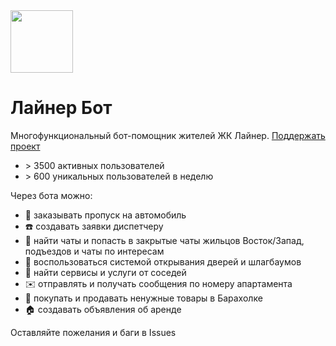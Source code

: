 <img src="https://user-images.githubusercontent.com/29590898/182588945-ad9f2b61-b7a9-4ea3-bc6b-706c897368b4.png" height="100" width="100" >

# Лайнер Бот

Многофункциональный бот-помощник жителей ЖК Лайнер. [Поддержать проект](https://tips.yandex.ru/guest/payment/487050)
* \> 3500 активных пользователей
* \> 600 уникальных пользователей в неделю

Через бота можно:
* 🚗 заказывать пропуск на автомобиль
* ☎️ создавать заявки диспетчеру
* 💬 найти чаты и попасть в закрытые чаты жильцов Восток/Запад, подъездов и чаты по интересам
* 📱 воспользоваться системой открывания дверей и шлагбаумов
* 🛒 найти сервисы и услуги от соседей
* ✉️ отправлять и получать сообщения по номеру апартамента
* 🧶 покупать и продавать ненужные товары в Барахолке
* 🏠 создавать объявления об аренде

Оставляйте пожелания и баги в Issues
